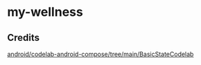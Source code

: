 # my-wellness
## Credits
[android/codelab-android-compose/tree/main/BasicStateCodelab](https://github.com/android/codelab-android-compose/tree/main/BasicStateCodelab)
